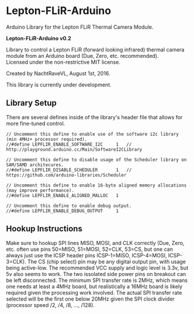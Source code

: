 # Lepton-FLiR-Arduino
Arduino Library for the Lepton FLiR Thermal Camera Module.

**Lepton-FLiR-Arduino v0.2**

Library to control a Lepton FLiR (forward looking infrared) thermal camera module from an Arduino board (Due, Zero, etc. recommended).  
Licensed under the non-restrictive MIT license.

Created by NachtRaveVL, August 1st, 2016.

This library is currently under development.

## Library Setup

There are several defines inside of the library's header file that allows for more fine-tuned control.

```Arduino
// Uncomment this define to enable use of the software i2c library (min 4MHz+ processor required).
//#define LEPFLIR_ENABLE_SOFTWARE_I2C     1   // http://playground.arduino.cc/Main/SoftwareI2CLibrary

// Uncomment this define to disable usage of the Scheduler library on SAM/SAMD architecures.
//#define LEPFLIR_DISABLE_SCHEDULER       1   // https://github.com/arduino-libraries/Scheduler

// Uncomment this define to enable 16-byte aligned memory allocations (may improve performance).
//#define LEPFLIR_ENABLE_ALIGNED_MALLOC   1

// Uncomment this define to enable debug output.
//#define LEPFLIR_ENABLE_DEBUG_OUTPUT     1
```

## Hookup Instructions

Make sure to hookup SPI lines MISO, MOSI, and CLK correctly (Due, Zero, etc. often use pins 50=MISO, 51=MOSI, 52=CLK, 53=CS, but one can always just use the ICSP header pins ICSP-1=MISO, ICSP-4=MOSI, ICSP-3=CLK). The CS (chip select) pin may be any digital output pin, with usage being active-low. The recommended VCC supply and logic level is 3.3v, but 5v also seems to work. The two issolated side power pins on breakout can be left disconnected. The minimum SPI transfer rate is 2MHz, which means one needs at least a 4MHz board, but realistically a 16MHz board is likely required given the processing work involved. The actual SPI transfer rate selected will be the first one below 20MHz given the SPI clock divider (processor speed /2, /4, /8, ..., /128).
